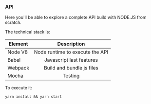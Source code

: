 
### API

Here you'll be able to explore a complete API build with NODE.JS from scratch. 

The technical stack is: 

| Element        | Description           | 
| ------------- |:----------------------:| 
| Node V8      | Node runtime to execute the API |
| Babel      | Javascript last features       |   
| Webpack | Build and bundle js files      | 
| Mocha| Testing|

To execute it:
```
yarn install && yarn start
``` 